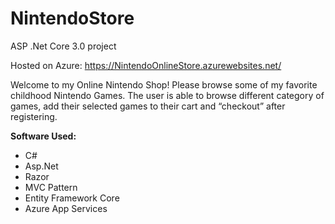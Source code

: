 # NintendoStore

ASP .Net Core 3.0 project

Hosted on Azure: https://NintendoOnlineStore.azurewebsites.net/

Welcome to my Online Nintendo Shop! Please browse some of my favorite childhood Nintendo Games. The user is able to browse different category of games, add their selected games to their cart and “checkout” after registering.

**Software Used:**
<ul>
  <li>C#</li>
<li>Asp.Net</li>
<li>Razor</li>
<li>MVC Pattern</li>
<li>Entity Framework Core</li>
<li>Azure App Services</li>
</ul>

